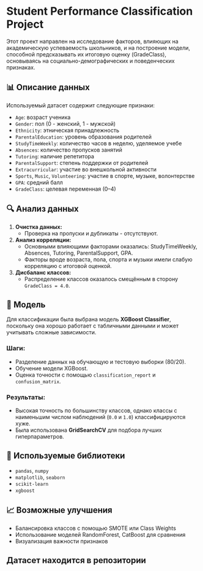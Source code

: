 # Student Performance Classification Project

Этот проект направлен на исследование факторов, влияющих на академическую успеваемость школьников, и на построение модели, способной предсказывать их итоговую оценку (GradeClass), основываясь на социально-демографических и поведенческих признаках.

## 📊 Описание данных

Используемый датасет содержит следующие признаки:
- `Age`: возраст ученика
- `Gender`: пол (0 - женский, 1 - мужской)
- `Ethnicity`: этническая принадлежность
- `ParentalEducation`: уровень образования родителей
- `StudyTimeWeekly`: количество часов в неделю, уделяемое учебе
- `Absences`: количество пропусков занятий
- `Tutoring`: наличие репетитора
- `ParentalSupport`: степень поддержки от родителей
- `Extracurricular`: участие во внешкольной активности
- `Sports`, `Music`, `Volunteering`: участие в спорте, музыке, волонтерстве
- `GPA`: средний балл
- `GradeClass`: целевая переменная (0–4)

## 🔍 Анализ данных

1. **Очистка данных:**
   - Проверка на пропуски и дубликаты - отсутствуют.
2. **Анализ корреляции:**
   - Основными влияющими факторами оказались: StudyTimeWeekly, Absences, Tutoring, ParentalSupport, GPA.
   - Факторы вроде возраста, пола, спорта и музыки имели слабую корреляцию с итоговой оценкой.
3. **Дисбаланс классов:**
   - Распределение классов оказалось смещённым в сторону `GradeClass = 4.0`.

## 🧠 Модель

Для классификации была выбрана модель **XGBoost Classifier**, поскольку она хорошо работает с табличными данными и может учитывать сложные зависимости.

### Шаги:
- Разделение данных на обучающую и тестовую выборки (80/20).
- Обучение модели XGBoost.
- Оценка точности с помощью `classification_report` и `confusion_matrix`.

### Результаты:
- Высокая точность по большинству классов, однако классы с наименьшим числом наблюдений (`0.0` и `1.0`) классифицируются хуже.
- Была использована **GridSearchCV** для подбора лучших гиперпараметров.

## 🧪 Используемые библиотеки

- `pandas`, `numpy`
- `matplotlib`, `seaborn`
- `scikit-learn`
- `xgboost`
## 📈 Возможные улучшения
- Балансировка классов с помощью SMOTE или Class Weights
- Использование моделей RandomForest, CatBoost для сравнения
- Визуализация важности признаков
## Датасет находится в репозитории
